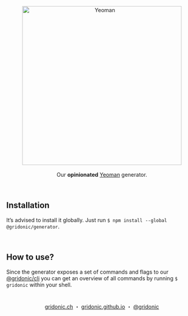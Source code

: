 <p align="center">
    <img src="https://raw.githubusercontent.com/yeoman/media/master/optimized/yeoman-horizontal.png" width="420" alt="Yeoman"><br><br>
    Our <strong>opinionated</strong> <a href="https://yeoman.io/">Yeoman</a> generator.
</p>
<br>

## Installation

It’s advised to install it globally. Just run `$ npm install --global @gridonic/generator`.

<br>

## How to use?

Since the generator exposes a set of commands and flags to our [@gridonic/cli](https://github.com/gridonic/cli) you can get an overview of all commands by running `$ gridonic` within your shell.

#  
<p align="center">
  <a href="https://gridonic.ch">gridonic.ch</a> ・
  <a href="https://gridonic.github.io">gridonic.github.io</a> ・
  <a href="https://twitter.com/gridonic">@gridonic</a>
</p>


[@gridonic/cli]: https://github.com/gridonic/cli
